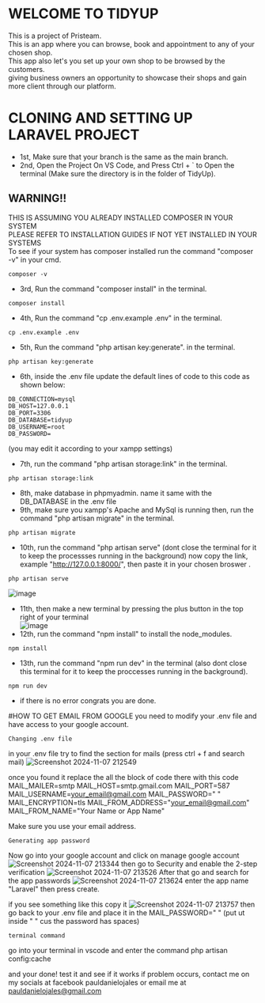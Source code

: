 # WELCOME TO TIDYUP
This is a project of Pristeam. </br>
This is an app where you can browse, book and appointment to any of your chosen shop. </br>
This app also let's you set up your own shop to be browsed by the customers. </br>
giving business owners an opportunity to showcase their shops and gain more client through our platform.

# CLONING AND SETTING UP LARAVEL PROJECT

- 1st, Make sure that your branch is the same as the main branch.
- 2nd, Open the Project On VS Code, and Press Ctrl + ` to Open the terminal (Make sure the directory is in the folder of TidyUp).

## WARNING!!
THIS IS ASSUMING YOU ALREADY INSTALLED COMPOSER IN YOUR SYSTEM </br>
PLEASE REFER TO INSTALLATION GUIDES IF NOT YET INSTALLED IN YOUR SYSTEMS </br>
To see if your system has composer installed run the command
"composer -v" in your cmd.
```
composer -v
```

- 3rd, Run the command "composer install" in the terminal.
```
composer install
```
- 4th, Run the command "cp .env.example .env" in the terminal.
```
cp .env.example .env
```
- 5th, Run the command "php artisan key:generate". in the terminal.
```
php artisan key:generate
```
- 6th, inside the .env file update the default lines of code to this code as shown below:
```
DB_CONNECTION=mysql
DB_HOST=127.0.0.1
DB_PORT=3306
DB_DATABASE=tidyup
DB_USERNAME=root
DB_PASSWORD=
```

(you may edit it according to your xampp settings)

- 7th, run the command "php artisan storage:link" in the terminal.
```
php artisan storage:link
```
- 8th, make database in phpmyadmin. name it same with the DB_DATABASE in the .env file 
- 9th, make sure you xampp's Apache and MySql is running then, run the command "php artisan migrate" in the terminal.
```
php artisan migrate
```
- 10th, run the command "php artisan serve" (dont close the terminal for it to keep the processses running in the background)
  now copy the link, example "http://127.0.0.1:8000/", then paste it in your chosen broswer .
```
php artisan serve
```
![image](https://github.com/user-attachments/assets/edfc360c-8039-45c8-8566-6bd320fbbd26)
- 11th, then make a new terminal by pressing the plus button in the top right of your terminal </br>
![image](https://github.com/user-attachments/assets/97b94aa5-3432-4921-a7bb-26514b07ac5f)
- 12th, run the command "npm install" to install the node_modules.
```
npm install
```
- 13th, run the command "npm run dev" in the terminal (also dont close this terminal for it to keep the proccesses running in the background).
```
npm run dev
```
- if there is no error congrats you are done.

#HOW TO GET EMAIL FROM GOOGLE
you need to modify your .env file and have access to your google account.

```
Changing .env file
```
in your .env file try to find the section for mails (press ctrl + f and search mail)
![Screenshot 2024-11-07 212549](https://github.com/user-attachments/assets/137993f4-e682-451c-8bf2-4e402dff55a6)

once you found it replace the all the block of code there with this code
MAIL_MAILER=smtp
MAIL_HOST=smtp.gmail.com
MAIL_PORT=587
MAIL_USERNAME=your_email@gmail.com
MAIL_PASSWORD=" "
MAIL_ENCRYPTION=tls
MAIL_FROM_ADDRESS="your_email@gmail.com"
MAIL_FROM_NAME="Your Name or App Name"

Make sure you use your email address. 
```
Generating app password
```
Now go into your google account and click on manage google account
![Screenshot 2024-11-07 213344](https://github.com/user-attachments/assets/27bb8933-4a56-448f-b51e-ab258c2900f7)
then go to Security and enable the 2-step verification
![Screenshot 2024-11-07 213526](https://github.com/user-attachments/assets/67282d59-a329-45ba-a827-7bedececf300)
After that go and search for the app passwords
![Screenshot 2024-11-07 213624](https://github.com/user-attachments/assets/81d43fbc-48af-473b-88e1-5e8a6b492ade)
enter the app name "Laravel" then press create.

if you see something like this copy it
![Screenshot 2024-11-07 213757](https://github.com/user-attachments/assets/5e0b779f-6242-4f4b-aa7d-4812a92fd9d2)
then go back to your .env file and place it in the MAIL_PASSWORD=" " (put ut inside " " cus the password has spaces)
```
terminal command
```
go into your terminal in vscode and enter the command 
php artisan config:cache

and your done! test it and see if it works
if problem occurs, contact me on my socials at facebook pauldanielojales or email me at pauldanielojales@gmail.com













